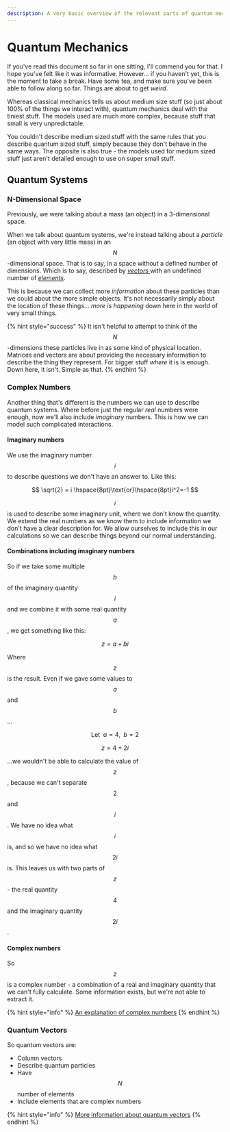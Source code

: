 ```yaml
---
description: A very basic overview of the relevant parts of quantum mechanics
---
```


# Quantum Mechanics

If you've read this document so far in one sitting, I'll commend you for that. I hope you've felt like it was informative. However... if you haven't yet, this is the moment to take a break. Have some tea, and make sure you've been able to follow along so far. Things are about to get _weird_.

Whereas classical mechanics tells us about medium size stuff \(so just about 100% of the things we interact with\), quantum mechanics deal with the tiniest stuff. The models used are much more complex, because stuff that small is very unpredictable.

You couldn't describe medium sized stuff with the same rules that you describe quantum sized stuff, simply because they don't behave in the same ways. The opposite is also true - the models used for medium sized stuff just aren't detailed enough to use on super small stuff.

## Quantum Systems

### N-Dimensional Space

Previously, we were talking about a mass \(an object\) in a 3-dimensional space. 

When we talk about quantum systems, we're instead talking about a _particle_ \(an object with very little mass\) in an $$N$$-dimensional space. That is to say, in a space without a defined number of dimensions. Which is to say, described by [_vectors_ ](../linear-algebra/vectors.md#vectors)with an undefined number of [_elements_](../linear-algebra/vectors.md#column-vectors).

This is because we can collect more _information_ about these particles than we could about the more simple objects. It's not necessarily simply about the location of these things... _more is happening_ down here in the world of very small things. 

{% hint style="success" %}
It isn't helpful to attempt to think of the $$N$$-dimensions these particles live in as some kind of physical location. Matrices and vectors are about providing the necessary information to describe the thing they represent. For bigger stuff _where_ it is is enough. Down here, it isn't. Simple as that.
{% endhint %}

### Complex Numbers

Another thing that's different is the numbers we can use to describe quantum systems. Where before just the regular _real_ numbers were enough, now we'll also include _imaginary_ numbers. This is how we can model such complicated interactions.

#### Imaginary numbers

We use the imaginary number $$i$$ to describe questions we don't have an answer to. Like this:

$$
\sqrt{2} = i \hspace{8pt}\text{or}\hspace{8pt}i^2=-1
$$

$$i$$ is used to describe some imaginary unit, where we don't know the quantity. We extend the real numbers as we know them to include information we don't have a clear description for. We allow ourselves to include this in our calculations so we can describe things beyond our normal understanding.

#### Combinations including imaginary numbers

So if we take some multiple $$b$$ of the imaginary quantity $$i$$ and we combine it with some real quantity $$a$$, we get something like this:

$$
z = a+bi
$$

Where $$z$$ is the result. Even if we gave some values to $$a$$ and $$b$$...

$$
\text{Let}\hspace{6pt} a=4, \hspace{6pt} b=2
$$

$$
z = 4 + 2i
$$

...we wouldn't be able to calculate the value of $$z$$, because we can't separate $$2$$ and $$i$$. We have no idea what $$i$$ is, and so we have no idea what $$2i$$ is. This leaves us with two parts of $$z$$ - the real quantity $$4$$ and the imaginary quantity $$2i$$.

#### Complex numbers

So $$z$$ is a complex number - a combination of a real and imaginary quantity that we can't fully calculate. Some information exists, but we're not able to extract it.

{% hint style="info" %}
[An explanation of complex numbers](https://www.khanacademy.org/math/algebra2/x2ec2f6f830c9fb89:complex/x2ec2f6f830c9fb89:complex-num/v/complex-number-intro)
{% endhint %}

### Quantum Vectors

So quantum vectors are:

* Column vectors
* Describe quantum particles
* Have $$N$$ number of elements
* Include elements that are complex numbers

{% hint style="info" %}
[More information about quantum vectors](http://physics.mq.edu.au/~jcresser/Phys301/Chapters/Chapter8.pdf)
{% endhint %}




